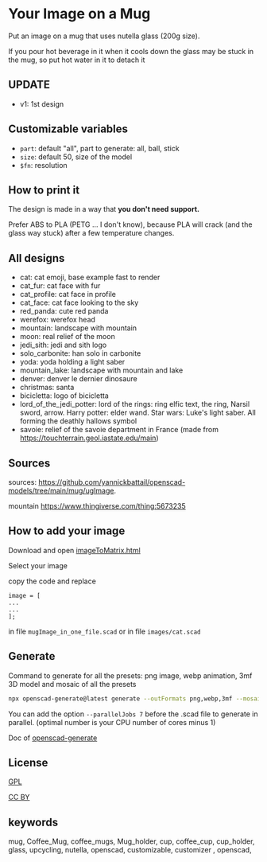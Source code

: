# Your Image on a Mug

Put an image on a mug that uses nutella glass (200g size).

If you pour hot beverage in it when it cools down the glass may be stuck in the mug, so put hot water in it to detach it

## UPDATE

- v1: 1st design

## Customizable variables

- `part`: default "all", part to generate: all, ball, stick
- `size`: default 50, size of the model
- `$fn`: resolution

## How to print it

The design is made in a way that **you don't need support.**

Prefer ABS to PLA (PETG ... I don't know), because PLA will crack (and the glass way stuck) after a few temperature changes.

## All designs

- cat: cat emoji, base example fast to render
- cat_fur: cat face with fur
- cat_profile: cat face in profile
- cat_face: cat face looking to the sky
- red_panda: cute red panda
- werefox: werefox head
- mountain: landscape with mountain
- moon: real relief of the moon
- jedi_sith: jedi and sith logo
- solo_carbonite: han solo in carbonite
- yoda: yoda holding a light saber
- mountain_lake: landscape with mountain and lake
- denver: denver le dernier dinosaure
- christmas: santa
- bicicletta: logo of bicicletta
- lord_of_the_jedi_potter: lord of the rings: ring elfic text, the ring, Narsil sword, arrow. Harry potter: elder wand.
  Star wars: Luke's light saber. All forming the deathly hallows symbol
- savoie: relief of the savoie department in France (made from https://touchterrain.geol.iastate.edu/main)

## Sources

sources: https://github.com/yannickbattail/openscad-models/tree/main/mug/ugImage.

mountain https://www.thingiverse.com/thing:5673235

## How to add your image

Download and open [imageToMatrix.html](imageToMatrix.html)

Select your image

copy the code and replace

```
image = [
...
...
];
```

in file `mugImage_in_one_file.scad` or in file `images/cat.scad`

## Generate

Command to generate for all the presets: png image, webp animation, 3mf 3D model and mosaic of all the presets

```bash
npx openscad-generate@latest generate --outFormats png,webp,3mf --mosaicFormat 4,4 --configFile ../globalConfig.yaml ./mugImage.scad
```

You can add the option `--parallelJobs 7` before the .scad file to generate in parallel. (optimal number is your CPU
number of cores minus 1)

Doc of [openscad-generate](https://github.com/yannickbattail/openscad-generate)

## License

[GPL](https://www.gnu.org/licenses/gpl-3.0.html)

[CC BY](https://creativecommons.org/licenses/by/4.0/)

## keywords

mug, Coffee_Mug, coffee_mugs, Mug_holder, cup, coffee_cup, cup_holder, glass, upcycling, nutella, openscad, customizable, customizer , openscad,
